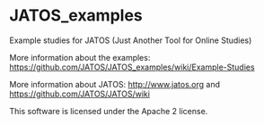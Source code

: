 # JATOS_examples

Example studies for JATOS (Just Another Tool for Online Studies)

More information about the examples: https://github.com/JATOS/JATOS_examples/wiki/Example-Studies

More information about JATOS: http://www.jatos.org and https://github.com/JATOS/JATOS/wiki

This software is licensed under the Apache 2 license.
